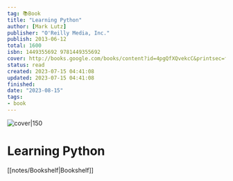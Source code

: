 ```yaml
---
tag: 📚Book
title: "Learning Python"
author: [Mark Lutz]
publisher: "O'Reilly Media, Inc."
publish: 2013-06-12
total: 1600
isbn: 1449355692 9781449355692
cover: http://books.google.com/books/content?id=4pgQfXQvekcC&printsec=frontcover&img=1&zoom=1&edge=curl&source=gbs_api
status: read
created: 2023-07-15 04:41:08
updated: 2023-07-15 04:41:08
finished: 
date: "2023-08-15"
tags:
- book
---
```


![cover|150](http://books.google.com/books/content?id=4pgQfXQvekcC&printsec=frontcover&img=1&zoom=1&edge=curl&source=gbs_api)

# Learning Python
[[notes/Bookshelf|Bookshelf]]